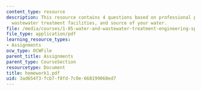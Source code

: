```yaml
---
content_type: resource
description: This resource contains 4 questions based on professional practice, the
  wastewater treatment facilities, and source of your water.
file: /media/courses/1-85-water-and-wastewater-treatment-engineering-spring-2006/3ad654f3fcb7f8fd7c0e668199068ed7_homework1.pdf
file_type: application/pdf
learning_resource_types:
- Assignments
ocw_type: OCWFile
parent_title: Assignments
parent_type: CourseSection
resourcetype: Document
title: homework1.pdf
uid: 3ad654f3-fcb7-f8fd-7c0e-668199068ed7
---
```

